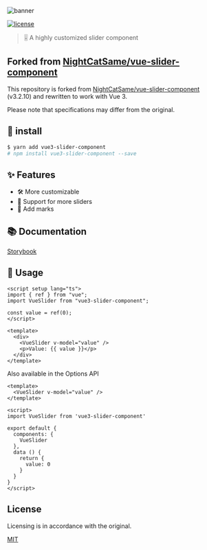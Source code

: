![banner](https://github.com/s-sasaki-0529/vue-slider-component/blob/master/.github/banner.jpg?raw=true)

[![license](https://img.shields.io/npm/l/express.svg)]()

> 🎚 A highly customized slider component

## Forked from [NightCatSame/vue-slider-component](https://github.com/NightCatSama/vue-slider-component)

This repository is forked from [NightCatSame/vue-slider-component](https://github.com/NightCatSama/vue-slider-component) (v3.2.10) and rewritten to work with Vue 3.

Please note that specifications may differ from the original.

## 🎯 install

```bash
$ yarn add vue3-slider-component
# npm install vue3-slider-component --save
```

## ✨ Features

- 🛠️ More customizable
- 🐳 Support for more sliders
- 📌 Add marks

## 📚 Documentation

[Storybook](https://vue3-slider-component.netlify.app/?path=/docs/vue3-slider-component--vue3-slider-component)

## 🚀 Usage

```vue
<script setup lang="ts">
import { ref } from "vue";
import VueSlider from "vue3-slider-component";

const value = ref(0);
</script>

<template>
  <div>
    <VueSlider v-model="value" />
    <p>Value: {{ value }}</p>
  </div>
</template>
```

Also available in the Options API

```vue
<template>
  <VueSlider v-model="value" />
</template>

<script>
import VueSlider from 'vue3-slider-component'

export default {
  components: {
    VueSlider
  },
  data () {
    return {
      value: 0
    }
  }
}
</script>
```

## License

Licensing is in accordance with the original.

[MIT](https://github.com/NightCatSama/vue-slider-component/blob/master/LICENSE)
